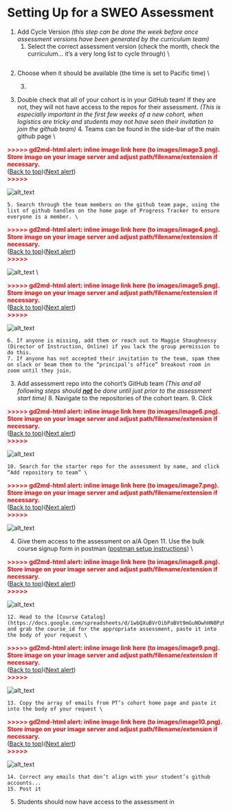 # Setting Up for a SWEO Assessment



1. Add Cycle Version _(this step can be done the week before once assessment versions have been generated by the curriculum team)_
    1. Select the correct assessment version (check the month, check the curriculum… it’s a very long list to cycle through) \

<img href=''>




2. Choose when it should be available (the time is set to Pacific time) \




    3. 
2. Double check that all of your cohort is in your GitHub team! If they are not, they will not have access to the repos for their assessment. _(This is especially important in the first few weeks of a new cohort, when logistics are tricky and students may not have seen their invitation to join the github team)_
    4. Teams can be found in the side-bar of the main github page \


<p id="gdcalert3" ><span style="color: red; font-weight: bold">>>>>>  gd2md-html alert: inline image link here (to images/image3.png). Store image on your image server and adjust path/filename/extension if necessary. </span><br>(<a href="#">Back to top</a>)(<a href="#gdcalert4">Next alert</a>)<br><span style="color: red; font-weight: bold">>>>>> </span></p>


![alt_text](images/image3.png "image_tooltip")

    5. Search through the team members on the github team page, using the list of github handles on the home page of Progress Tracker to ensure everyone is a member. \


<p id="gdcalert4" ><span style="color: red; font-weight: bold">>>>>>  gd2md-html alert: inline image link here (to images/image4.png). Store image on your image server and adjust path/filename/extension if necessary. </span><br>(<a href="#">Back to top</a>)(<a href="#gdcalert5">Next alert</a>)<br><span style="color: red; font-weight: bold">>>>>> </span></p>


![alt_text](images/image4.png "image_tooltip")
 \


<p id="gdcalert5" ><span style="color: red; font-weight: bold">>>>>>  gd2md-html alert: inline image link here (to images/image5.png). Store image on your image server and adjust path/filename/extension if necessary. </span><br>(<a href="#">Back to top</a>)(<a href="#gdcalert6">Next alert</a>)<br><span style="color: red; font-weight: bold">>>>>> </span></p>


![alt_text](images/image5.png "image_tooltip")

    6. If anyone is missing, add them or reach out to Maggie Shaughnessy (Director of Instruction, Online) if you lack the group permission to do this.
    7. If anyone has not accepted their invitation to the team, spam them on slack or beam them to the “principal’s office” breakout room in zoom until they join.
3. Add assessment repo into the cohort’s GitHub team _(This and all following steps should **<span style="text-decoration:underline;">not</span>** be done until just prior to the assessment start time)_
    8. Navigate to the repositories of the cohort team.
    9. Click 

<p id="gdcalert6" ><span style="color: red; font-weight: bold">>>>>>  gd2md-html alert: inline image link here (to images/image6.png). Store image on your image server and adjust path/filename/extension if necessary. </span><br>(<a href="#">Back to top</a>)(<a href="#gdcalert7">Next alert</a>)<br><span style="color: red; font-weight: bold">>>>>> </span></p>


![alt_text](images/image6.png "image_tooltip")

    10. Search for the starter repo for the assessment by name, and click “Add repository to team” \


<p id="gdcalert7" ><span style="color: red; font-weight: bold">>>>>>  gd2md-html alert: inline image link here (to images/image7.png). Store image on your image server and adjust path/filename/extension if necessary. </span><br>(<a href="#">Back to top</a>)(<a href="#gdcalert8">Next alert</a>)<br><span style="color: red; font-weight: bold">>>>>> </span></p>


![alt_text](images/image7.png "image_tooltip")

4. Give them access to the assessment on a/A Open
    11. Use the bulk course signup form in postman ([postman setup instructions](https://appacademyio.atlassian.net/wiki/spaces/IN/pages/1784938501/Add+Course+Content+in+AAO)) \


<p id="gdcalert8" ><span style="color: red; font-weight: bold">>>>>>  gd2md-html alert: inline image link here (to images/image8.png). Store image on your image server and adjust path/filename/extension if necessary. </span><br>(<a href="#">Back to top</a>)(<a href="#gdcalert9">Next alert</a>)<br><span style="color: red; font-weight: bold">>>>>> </span></p>


![alt_text](images/image8.png "image_tooltip")

    12. Head to the [Course Catalog](https://docs.google.com/spreadsheets/d/1wbQXuBVrOibPaBVt9mGuNOwhHN0PzN25n83b0hSk_To/edit#gid=1055392971) and grab the course_id for the appropriate assessment, paste it into the body of your request \


<p id="gdcalert9" ><span style="color: red; font-weight: bold">>>>>>  gd2md-html alert: inline image link here (to images/image9.png). Store image on your image server and adjust path/filename/extension if necessary. </span><br>(<a href="#">Back to top</a>)(<a href="#gdcalert10">Next alert</a>)<br><span style="color: red; font-weight: bold">>>>>> </span></p>


![alt_text](images/image9.png "image_tooltip")

    13. Copy the array of emails from PT’s cohort home page and paste it into the body of your request \


<p id="gdcalert10" ><span style="color: red; font-weight: bold">>>>>>  gd2md-html alert: inline image link here (to images/image10.png). Store image on your image server and adjust path/filename/extension if necessary. </span><br>(<a href="#">Back to top</a>)(<a href="#gdcalert11">Next alert</a>)<br><span style="color: red; font-weight: bold">>>>>> </span></p>


![alt_text](images/image10.png "image_tooltip")

    14. Correct any emails that don’t align with your student’s github accounts...
    15. Post it
5. Students should now have access to the assessment in